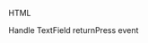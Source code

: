 HTML
<snippet id='textfield-binding-html'/>

Handle TextField returnPress event
<snippet id='textfield-binding-show-result'/>
